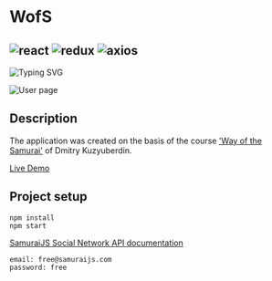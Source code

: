 # WofS
![react](https://img.shields.io/badge/React-20232A?style=for-the-badge&logo=react&logoColor=61DAFB)
![redux](https://img.shields.io/badge/Redux-20232A?style=for-the-badge&logo=redux&logoColor=764ABC)
![axios](https://img.shields.io/badge/Axios-20232A?style=for-the-badge&logo=axios&logoColor=671DDF)
---
![Typing SVG](https://readme-typing-svg.herokuapp.com?color=%586e75&lines=React+social+network+WofS)

![User page](path/to/image.jpg)
## Description
The application was created on the basis of the course ['Way of the Samurai'](https://www.youtube.com/playlist?list=PLcvhF2Wqh7DNVy1OCUpG3i5lyxyBWhGZ8 'link to course on youtube') of Dmitry Kuzyuberdin.

[Live Demo](#)

## Project setup
```
npm install
npm start
```
[SamuraiJS Social Network API documentation](https://social-network.samuraijs.com/docs 'link to api documentation')
```
email: free@samuraijs.com
password: free
```